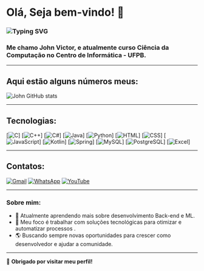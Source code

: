 
# Olá, Seja bem-vindo! 👋

### ![Typing SVG](https://readme-typing-svg.demolab.com?font=Fira+Code&weight=1000&size=45&duration=2000&pause=1000&color=FFFFFF&background=000000&center=true&vCenter=true&width=1000&lines=Desenvolvedor+Back-end;CEO+-+JSD;Buscando+sempre+o+melhor;Apaixonado+por+Tecnologia+e+Inovação;Bem-vindo+ao+meu+perfil!+👋)
### Me chamo John Victor, e atualmente curso Ciência da Computação no Centro de Informática - UFPB.


---

## Aqui estão alguns números meus:
![John GitHub stats](https://github-readme-stats.vercel.app/api?username=johnpaz01&show_icons=true&theme=dark)

---

## Tecnologias:

[![C](https://img.shields.io/badge/C-00599C?style=for-the-badge&logo=c&logoColor=white)]
[![C++](https://img.shields.io/badge/C%2B%2B-00599C?style=for-the-badge&logo=c%2B%2B&logoColor=white)]
[![C#](https://img.shields.io/badge/C%23-239120?style=for-the-badge&logo=c-sharp&logoColor=white)]
[![Java](https://img.shields.io/badge/Java-ED8B00?style=for-the-badge&logo=openjdk&logoColor=white)]
[![Python](https://img.shields.io/badge/Python-3776AB?style=for-the-badge&logo=python&logoColor=white)]
[![HTML](https://img.shields.io/badge/HTML5-E34F26?style=for-the-badge&logo=html5&logoColor=white)]
[![CSS](https://img.shields.io/badge/CSS3-1572B6?style=for-the-badge&logo=css3&logoColor=white)]
[![JavaScript](https://img.shields.io/badge/JavaScript-F7DF1E?style=for-the-badge&logo=javascript&logoColor=black)]
[![Kotlin](https://img.shields.io/badge/Kotlin-0095D5?&style=for-the-badge&logo=kotlin&logoColor=white)]
[![Spring](https://img.shields.io/badge/Spring-6DB33F?style=for-the-badge&logo=spring&logoColor=white)]
[![MySQL](https://img.shields.io/badge/MySQL-00000F?style=for-the-badge&logo=mysql&logoColor=white)]
[![PostgreSQL](https://img.shields.io/badge/PostgreSQL-316192?style=for-the-badge&logo=postgresql&logoColor=white)]
[![Excel](https://img.shields.io/badge/Microsoft_Excel-217346?style=for-the-badge&logo=microsoft-excel&logoColor=white)]

---

## Contatos:
[![Gmail](https://img.shields.io/badge/Gmail-D14836?style=for-the-badge&logo=gmail&logoColor=white)](mailto:johnpazzz01@gmail.com)
[![WhatsApp](https://img.shields.io/badge/WhatsApp-25D366?style=for-the-badge&logo=whatsapp&logoColor=white)](https://wa.me/5583986928573)
[![YouTube](https://img.shields.io/badge/YouTube-FF0000?style=for-the-badge&logo=youtube&logoColor=white)](https://www.youtube.com/@johnpaz01)

---

### Sobre mim:
- 🌱 Atualmente aprendendo mais sobre desenvolvimento Back-end e ML.
- 🚀 Meu foco é trabalhar com soluções tecnológicas para otimizar e automatizar processos .
- 🌎 Buscando sempre novas oportunidades para crescer como desenvolvedor e ajudar a comunidade.

---

🎯 **Obrigado por visitar meu perfil!** 
